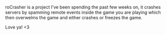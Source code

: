 roCrasher is a project I've been spending the past few weeks on, it crashes servers by spamming remote events inside the game you are playing which then overwelms the game and either crashes or freezes the game.

Love ya! <3
